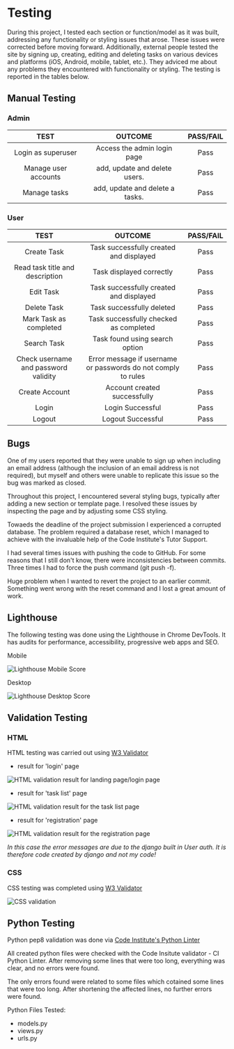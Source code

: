 # Testing

During this project, I tested each section or function/model as it was built, addressing any functionality or styling issues that arose. These issues were corrected before moving forward. Additionally, external people tested the site by signing up, creating, editing and deleting tasks on various devices and platforms (iOS, Android, mobile, tablet, etc.). They adviced me about any problems they encountered with functionality or styling. The testing is reported in the tables below.

## Manual Testing

### Admin

| TEST | OUTCOME | PASS/FAIL|
|:---:|:---:|:---:|
| Login as superuser | Access the admin login page | Pass |
| Manage user accounts | add, update and delete users. | Pass |
| Manage tasks | add, update and delete a tasks. | Pass |



### User

| TEST | OUTCOME | PASS/FAIL|
|:---:|:---:|:---:|
| Create Task | Task successfully created and displayed | Pass |
| Read task title and description | Task displayed correctly | Pass |
| Edit Task | Task successfully created and displayed | Pass |
| Delete Task | Task successfully deleted | Pass |
| Mark Task as completed | Task successfully checked as completed | Pass |
| Search Task | Task found using search option | Pass |
| Check username and password validity | Error message if username or passwords do not comply to rules | Pass |
| Create Account | Account created successfully | Pass |
| Login | Login Successful | Pass |
| Logout | Logout Successful | Pass |


## Bugs

One of my users reported that they were unable to sign up when including an email address (although the inclusion of an email address is not required), but myself and others were unable to replicate this issue so the bug was marked as closed.

Throughout this project, I encountered several styling bugs, typically after adding a new section or template page. I resolved these issues by inspecting the page and by adjusting some CSS styling.

Towaeds the deadline of the project submission I experienced a corrupted database. The problem required a database reset, which I managed to achieve with the invaluable help of the Code Institute's Tutor Support. 

I had several times issues with pushing the code to GitHub. For some reasons that I still don't know, there were inconsistencies between commits. Three times I had to force the push command (git push -f).

Huge problem when I wanted to revert the project to an earlier commit. Something went wrong with the reset command and I lost a great amount of work. 


## Lighthouse

The following testing was done using the Lighthouse in Chrome DevTools. It has audits for performance, accessibility, progressive web apps and SEO.


Mobile

![Lighthouse Mobile Score](documentation/images/lighthouse_mobile.jpg)

Desktop

![Lighthouse Desktop Score](documentation/images/lighthouse_desktop.jpg)


## Validation Testing

### HTML

HTML testing was carried out using [W3 Validator](https://validator.w3.org/)

  - result for 'login' page<br>

![HTML validation result for landing page/login page](documentation/images/login_html_validation.jpg)<br>


  - result for 'task list' page<br>

![HTML validation result for the task list page](documentation/images/task_list_html_validation.jpg)<br>


  - result for 'registration' page<br>

![HTML validation result for the registration page](documentation/images/registration_html_validation.jpg)<br>

*In this case the error messages are due to the django built in User auth. It is therefore code created by django and not my code!*


### CSS

CSS testing was completed using [W3 Validator](https://validator.w3.org/)


![CSS validation](documentation/images/css_validation.jpg)<br>


## Python Testing

Python pep8 validation was done via [Code Institute's Python Linter](https://pep8ci.herokuapp.com/)

All created python files were checked with the Code Insitute validator - CI Python Linter. After removing some lines that were too long, everything was clear, and no errors were found.

The only errors found were related to some files which cotained some lines that were too long. After shortening the affected lines, no further errors were found.  

Python Files Tested:

- models.py
- views.py
- urls.py
